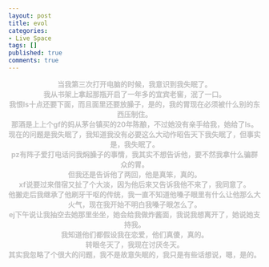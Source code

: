```yaml
---
layout: post
title: evol
categories:
- Live Space
tags: []
published: true
comments: true
---
```

<p><div align="center"><strong><font color="#c0c0c0">当我第三次打开电脑的时候，我意识到我失眠了。</font></strong></div>
<div align="center"><strong><font color="#c0c0c0">我从书架上拿起那瓶开启了一年多的宜宾老窖，泯了一口。</font></strong></div>
<div align="center"><strong><font color="#c0c0c0">我恨ls十点还要下面，而且面里还要放臊子，是的，我的胃现在必须被什么别的东西压制住。</font></strong></div>
<div align="center"><strong><font color="#c0c0c0">那酒是上上个gf的妈从茅台镇买的20年陈酿，不过她没有亲手给我，她给了ls。</font></strong></div>
<div align="center"><strong><font color="#c0c0c0">现在的问题是我失眠了，我知道我没有必要这么大动作昭告天下我失眠了，但事实是，我失眠了。</font></strong></div>
<div align="center"><strong><font color="#c0c0c0">pz有阵子爱打电话问我焖臊子的事情，我其实不想告诉他，要不然我拿什么骗群众的胃。</font></strong></div>
<div align="center"><strong><font color="#c0c0c0">但我还是告诉他了两回，他是真笨，真的。</font></strong></div>
<div align="center"><strong><font color="#c0c0c0">xf说要过来借宿又扯了个大淡，因为他后来又告诉我他不来了，我同意了。</font></strong></div>
<div align="center"><strong><font color="#c0c0c0">他搬走后我继承了他刷牙干呕的传统，我一直不知道他嗓子眼里有什么让他那么大火气，现在我开始不明白我嗓子眼怎么了。</font></strong></div>
<div align="center"><strong><font color="#c0c0c0">ej下午说让我抽空去她那里坐坐，她会给我做炸酱面，我说我想离开了，她说她支持我。</font></strong></div>
<div align="center"><strong><font color="#c0c0c0">我知道他们都假设我在恋爱，他们真傻，真的。</font></strong></div>
<div align="center"><strong><font color="#c0c0c0">转眼冬天了，我现在讨厌冬天。</font></strong></div>
<div align="center"><strong><font color="#c0c0c0">其实我忽略了个很大的问题，我不是故意失眠的，我只是有些话想说，嗯，是的。</font></strong></div>
<div></div></p>
